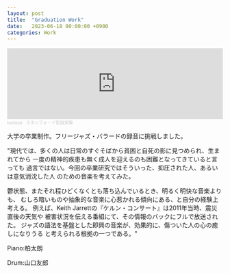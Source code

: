 ```yaml
---
layout: post
title:  "Graduation Work"
date:   2023-06-18 00:00:00 +0900
categories: Work
---
```



<iframe width="100%" height="166" scrolling="no" frameborder="no" allow="autoplay" src="https://w.soundcloud.com/player/?url=https%3A//api.soundcloud.com/tracks/1543502824&color=%23ff5500&auto_play=false&hide_related=false&show_comments=true&show_user=true&show_reposts=false&show_teaser=true"></iframe><div style="font-size: 10px; color: #cccccc;line-break: anywhere;word-break: normal;overflow: hidden;white-space: nowrap;text-overflow: ellipsis; font-family: Interstate,Lucida Grande,Lucida Sans Unicode,Lucida Sans,Garuda,Verdana,Tahoma,sans-serif;font-weight: 100;"><a href="https://soundcloud.com/kaerando" title="kaeland" target="_blank" style="color: #cccccc; text-decoration: none;">kaeland</a> · <a href="https://soundcloud.com/kaerando/stanfordprison" title="スタンフォード監獄実験" target="_blank" style="color: #cccccc; text-decoration: none;">スタンフォード監獄実験</a></div>

大学の卒業制作。フリージャズ・バラードの録音に挑戦しました。

"現代では、多くの人は日常のすぐそばから貧困と自死の影に見つめられ、生まれてから
一度の精神的疾患も無く成人を迎えるのも困難となってきていると言っても
過言ではない。今回の卒業研究ではそういった、抑圧された人、あるいは意気消沈した人
のための音楽を考えてみた。

鬱状態、またそれ程ひどくなくとも落ち込んでいるとき、明るく明快な音楽よりも、
むしろ暗いものや抽象的な音楽に心惹かれる傾向にある、と自分の経験上考える。
例えば、Keith Jarrettの『ケルン・コンサート』は2011年当時、震災直後の天気や
被害状況を伝える番組にて、その情報のバックにフルで放送された。
ジャズの語法を基盤とした即興の音楽が、効果的に、傷ついた人の心の癒しになりうる
と考えられる根拠の一つである。"

Piano:柏太朗

Drum:山口友郎
